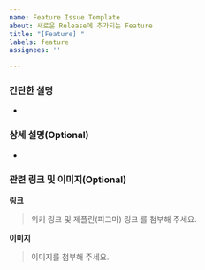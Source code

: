 ```yaml
---
name: Feature Issue Template
about: 새로운 Release에 추가되는 Feature
title: "[Feature] "
labels: feature
assignees: ''

---
```


### 간단한 설명
- 

### 상세 설명(Optional)
- 

### 관련 링크 및 이미지(Optional)
**링크**
  > 위키 링크 및 제플린(피그마) 링크 를 첨부해 주세요.

**이미지**
  > 이미지를 첨부해 주세요.
